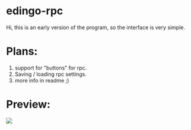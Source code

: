 # edingo-rpc

Hi, this is an early version of the program, so the interface is very simple.

# Plans:
1. support for "buttons" for rpc.
2. Saving / loading rpc settings.
3. more info in readme ;) 

# Preview: 
![](https://media.discordapp.net/attachments/805328199696384010/807661353875537950/unknown.png?width=484&height=670)
